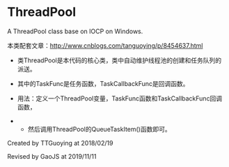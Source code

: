 ﻿# ThreadPool

A ThreadPool class base on IOCP on Windows.

本类配套文章：http://www.cnblogs.com/tanguoying/p/8454637.html

* 类ThreadPool是本代码的核心类，类中自动维护线程池的创建和任务队列的派送。

* 其中的TaskFunc是任务函数，TaskCallbackFunc是回调函数。

* 用法：定义一个ThreadPool变量，TaskFunc函数和TaskCallbackFunc回调函数，
* * 然后调用ThreadPool的QueueTaskItem()函数即可。
		
Created by TTGuoying at 2018/02/19 

Revised by GaoJS at 2019/11/11
